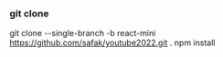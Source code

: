 
### git clone
git clone --single-branch -b react-mini https://github.com/safak/youtube2022.git .
npm install
